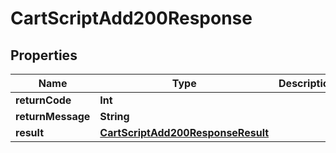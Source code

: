 

# CartScriptAdd200Response


## Properties

Name | Type | Description | Notes
------------ | ------------- | ------------- | -------------
**returnCode** | **Int** |  |  [optional]
**returnMessage** | **String** |  |  [optional]
**result** | [**CartScriptAdd200ResponseResult**](CartScriptAdd200ResponseResult.md) |  |  [optional]



